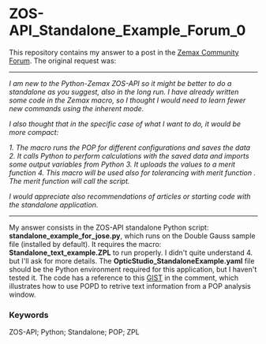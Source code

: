 # ZOS-API_Standalone_Example_Forum_0
This repository contains my answer to a post in the [Zemax Community Forum](https://my.zemax.com/en-US/forum/threads/465e875b-9bce-eb11-bacc-00224809a5b8). The original request was:

---
*I am new to the Python-Zemax ZOS-API so it might be better to do a standalone as you suggest, also in the long run. I have already written some code in the Zemax macro, so I thought I would need to learn fewer new commands using the inherent mode.*

*I also thought that in the specific case of what I want to do, it would be more compact:*

*1. The macro runs the POP for different configurations and saves the data*
*2. It calls Python to perform calculations with the saved data and imports some output variables from Python*
*3. It uploads the values to a merit function*
*4. This macro will be used also for tolerancing with merit function . The merit function will call the script.*

*I would appreciate also recommendations of articles or starting code with the standalone application.*

---
My answer consists in the ZOS-API standalone Python script: **standalone_example_for_jose.py**, which runs on the Double Gauss sample file (installed by default). It requires the macro: **Standalone_text_example.ZPL** to run properly. I didn't quite understand 4. but I'll ask for more details. The **OpticStudio_StandaloneExample.yaml** file should be the Python environment required for this application, but I haven't tested it. The code has a reference to this [GIST](https://gist.github.com/Omnistic/cfff35796e7cf9cbbda9b1de90d104e2) in the comment, which illustrates how to use POPD to retrive text information from a POP analysis window.

### Keywords
ZOS-API; Python; Standalone; POP; ZPL

